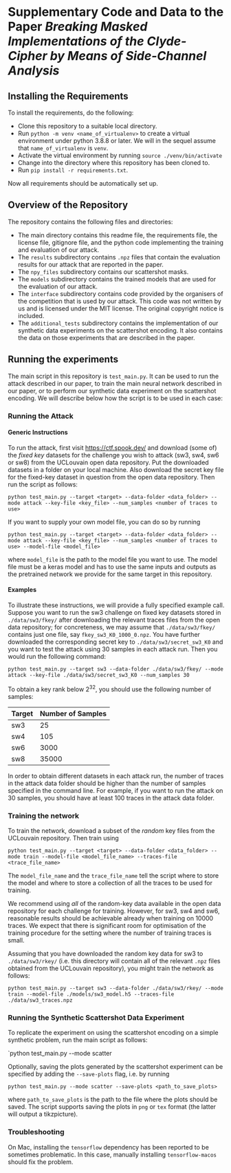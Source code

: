 # Supplementary Code and Data to the Paper _Breaking Masked Implementations of the Clyde-Cipher by Means of Side-Channel Analysis_

## Installing the Requirements

To install the requirements, do the following:

- Clone this repository to a suitable local directory.
- Run `python -m venv <name_of_virtualenv>` to create a virtual environment under python 3.8.8 or later. We will in the sequel assume that `name_of_virtualenv` is `venv`.
- Activate the virtual environment by running `source ./venv/bin/activate`
- Change into the directory where this repository has been cloned to.
- Run `pip install -r requirements.txt`.

Now all requirements should be automatically set up.

## Overview of the Repository

The repository contains the following files and directories:

- The main directory contains this readme file, the requirements file, the license file, gitignore file, and the python code implementing the training and evaluation of our attack.
- The `results` subdirectory contains `.npz` files that contain the evaluation results for our attack that are reported in the paper.
- The `npy_files` subdirectory contains our scattershot masks.
- The `models` subdirectory contains the trained models that are used for the evaluation of our attack.	
- The `interface` subdirectory contains code provided by the organisers of the competition that is used by our attack. This code was not written by us and is licensed under the MIT license. The original copyright notice is included.
- The `additional_tests` subdirectory contains the implementation of our synthetic data experiments on the scattershot encoding. It also contains the data on those experiments that are described in the paper.

## Running the experiments

The main script in this repository is `test_main.py`. It can be used to run the attack described in our paper, to train the main neural network described in our paper, or to perform our synthetic data experiment on the scattershot encoding. We will describe below how the script is to be used in each case:

### Running the Attack

#### Generic Instructions

To run the attack, first visit https://ctf.spook.dev/ and download (some of) the _fixed key_ datasets for the challenge you wish to attack (sw3, sw4, sw6 or sw8) from the UCLouvain open data repository. Put the downloaded datasets in a folder on your local machine. Also download the secret key file for the fixed-key dataset in question from the open data repository. Then run the script as follows:

`python test_main.py --target <target> --data-folder <data_folder> --mode attack --key-file <key_file> --num_samples <number of traces to use>`

If you want to supply your own model file, you can do so by running

`python test_main.py --target <target> --data-folder <data_folder> --mode attack --key-file <key_file> --num_samples <number of traces to use> --model-file <model_file>`

where `model_file` is the path to the model file you want to use. The model file must be a keras model and has to use the same inputs and outputs as the pretrained network we provide for the same target in this repository.

#### Examples

To illustrate these instructions, we will provide a fully specified example call. Suppose you want to run the sw3 challenge on fixed key datasets stored in `./data/sw3/fkey/` after downloading the relevant traces files from the open data repository; for concreteness, we may assume that `./data/sw3/fkey/` contains just one file, say `fkey_sw3_K0_1000_0.npz`. You have further downloaded the corresponding secret key to `./data/sw3/secret_sw3_K0` and you want to test the attack using 30 samples in each attack run. Then you would run the following command:

`python test_main.py --target sw3 --data-folder ./data/sw3/fkey/ --mode attack --key-file ./data/sw3/secret_sw3_K0 --num_samples 30`

To obtain a key rank below 2<sup>32</sup>, you should use the following number of samples:

| Target | Number of Samples |
|--------|-------------------|
| sw3    | 25                |
| sw4    | 105               |
| sw6    | 3000              |
| sw8    | 35000             |

In order to obtain different datasets in each attack run, the number of traces in the attack data folder should be higher than the number of samples specified in the command line. For example, if you want to run the attack on 30 samples, you should have at least 100 traces in the attack data folder.

### Training the network

To train the network, download a subset of the _random_ key files from the UCLouvain repository. Then train using

`python test_main.py --target <target> --data-folder <data_folder> --mode train --model-file <model_file_name> --traces-file <trace_file_name>`

The `model_file_name` and the `trace_file_name` tell the script where to store the model and where to store a collection of all the traces to be used for training.

We recommend using _all_ of the random-key data available in the open data repository for each challenge for training. However, for sw3, sw4 and sw6, reasonable results should be achievable already when training on 10000 traces. We expect that there is significant room for optimisation of the training procedure for the setting where the number of training traces is small.

Assuming that you have downloaded the random key data for sw3 to `./data/sw3/rkey/` (i.e. this directory will contain all of the relevant `.npz` files obtained from the UCLouvain repository), you might train the network as follows:

`python test_main.py --target sw3 --data-folder ./data/sw3/rkey/ --mode train --model-file ./models/sw3_model.h5 --traces-file ./data/sw3_traces.npz`

### Running the Synthetic Scattershot Data Experiment

To replicate the experiment on using the scattershot encoding on a simple synthetic problem, run the main script as follows:

`python test_main.py --mode scatter

Optionally, saving the plots generated by the scattershot experiment can be specified by adding the `--save-plots` flag, i.e. by running

`python test_main.py --mode scatter --save-plots <path_to_save_plots>`

where `path_to_save_plots` is the path to the file where the plots should be saved. The script supports saving the plots in `png` or `tex` format (the latter will output a tikzpicture).

### Troubleshooting

On Mac, installing the `tensorflow` dependency has been reported to be sometimes problematic. In this case, manually installing `tensorflow-macos` should fix the problem.

